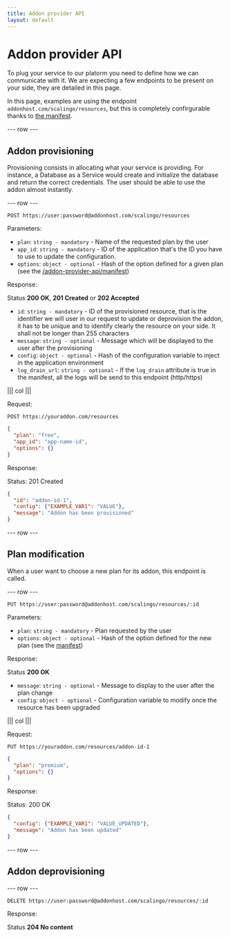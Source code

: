 ```yaml
---
title: Addon provider API
layout: default
---
```


# Addon provider API

To plug your service to our platorm you need to define how we can communicate
with it. We are expecting a few endpoints to be present on your side, they are
detailed in this page.

In this page, examples are using the endpoint `addonhost.com/scalingo/resources`,
but this is completely confirgurable thanks to [the manifest](/addon-provider-api/manifest.html).

--- row ---

## Addon provisioning

Provisioning consists in allocating what your service is providing. For
instance, a Database as a Service would create and initialize the database and
return the correct credentials. The user should be able to use the addon almost
instantly.

--- row ---

`POST https://user:password@addonhost.com/scalingo/resources`

Parameters:

* `plan`: `string - mandatory` - Name of the requested plan by the user
* `app_id`: `string - mandatory` - ID of the application that's the ID you have to use to update the configuration.
* `options`: `object - optional` - Hash of the option defined for a given plan (see the [/addon-provider-api/manifest](manifest))

Response:

Status __200 OK__, __201 Created__ or __202 Accepted__

* `id`: `string - mandatory` - ID of the provisioned resource, that is the
  identifier we will user in our request to update or deprovision the addon, it
  has to be unique and to identify clearly the resource on your side. It shall
  not be longer than 255 characters
* `message`: `string - optional` - Message which will be displayed to the user
  after the provisioning
* `config`: `object - optional` - Hash of the configuration variable to inject
  in the application environment
* `log_drain_url`: `string - optional` - If the `log_drain` attribute is true
  in the manifest, all the logs will be send to this endpoint (http/https)

||| col |||

Request:

```
POST https://youraddon.com/resources
```

```json
{
  "plan": "free",
  "app_id": "app-name-id",
  "options": {}
}
```

Response:

Status: 201 Created

```json
{
  "id": "addon-id-1",
  "config": {"EXAMPLE_VAR1": "VALUE"},
  "message": "Addon has been provisioned"
}
```

--- row ---

## Plan modification

When a user want to choose a new plan for its addon, this endpoint is called.

--- row ---

`PUT https://user:password@addonhost.com/scalingo/resources/:id`

Parameters:

* `plan`: `string - mandatory` - Plan requested by the user
* `options`: `object - optional` - Hash of the option defined for the new plan (see the [manifest](/addon-provider-api/manifest))

Response:

Status __200 OK__

* `message`: `string - optional` - Message to display to the user after the plan change
* `config`: `object - optional` - Configuration variable to modify once the resource has been upgraded

||| col |||

Request:

```
PUT https://youraddon.com/resources/addon-id-1
```

```json
{
  "plan": "premium",
  "options": {}
}
```

Response:

Status: 200 OK

```json
{
  "config": {"EXAMPLE_VAR1": "VALUE_UPDATED"},
  "message": "Addon has been updated"
}
```


--- row ---

## Addon deprovisioning

--- row ---

`DELETE https://user:password@addonhost.com/scalingo/resources/:id`

Response:

Status __204 No content__
